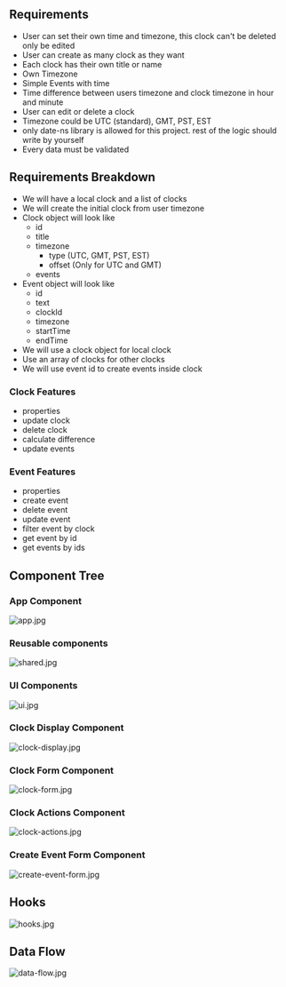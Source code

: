 ## Requirements

- User can set their own time and timezone, this clock can't be deleted only be edited
- User can create as many clock as they want
- Each clock has their own title or name
- Own Timezone
- Simple Events with time
- Time difference between users timezone and clock timezone in hour and minute
- User can edit or delete a clock
- Timezone could be UTC (standard), GMT, PST, EST
- only date-ns library is allowed for this project. rest of the logic should write by yourself
- Every data must be validated

## Requirements Breakdown

- We will have a local clock and a list of clocks
- We will create the initial clock from user timezone
- Clock object will look like
  - id
  - title
  - timezone
    - type (UTC, GMT, PST, EST)
    - offset (Only for UTC and GMT)
  - events
- Event object will look like
  - id
  - text
  - clockId
  - timezone
  - startTime
  - endTime
- We will use a clock object for local clock
- Use an array of clocks for other clocks
- We will use event id to create events inside clock

### Clock Features

- properties
- update clock
- delete clock
- calculate difference
- update events

### Event Features

- properties
- create event
- delete event
- update event
- filter event by clock
- get event by id
- get events by ids

## Component Tree

### App Component

![app.jpg](https://cdn.hashnode.com/res/hashnode/image/upload/v1666361105359/qYcHsXUfO.jpg)

### Reusable components

![shared.jpg](https://cdn.hashnode.com/res/hashnode/image/upload/v1666361210554/Enxr__Lh3.jpg)

### UI Components

![ui.jpg](https://cdn.hashnode.com/res/hashnode/image/upload/v1666361295889/xZp23vZgg.jpg)

### Clock Display Component

![clock-display.jpg](https://cdn.hashnode.com/res/hashnode/image/upload/v1666361350686/NJGDn-2CR.jpg)

### Clock Form Component

![clock-form.jpg](https://cdn.hashnode.com/res/hashnode/image/upload/v1666361406489/EmwuVPdmE.jpg)

### Clock Actions Component

![clock-actions.jpg](https://cdn.hashnode.com/res/hashnode/image/upload/v1666361479586/i1H4iQ9XJ.jpg)

### Create Event Form Component

![create-event-form.jpg](https://cdn.hashnode.com/res/hashnode/image/upload/v1666361528283/656X1EuAB.jpg)

## Hooks

![hooks.jpg](https://cdn.hashnode.com/res/hashnode/image/upload/v1666361563559/jV4KNrNwN.jpg)

## Data Flow

![data-flow.jpg](https://cdn.hashnode.com/res/hashnode/image/upload/v1666361597873/57EMROBND.jpg)

